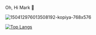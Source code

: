 ### 
Oh, Hi Mark 👋
<!---
<> (👨🏻‍💻 I'm Ivan, computer Science student from Yaroslavl)

🗿 Learning Python, Java, C++,ML/DL 

📧 E-mail: nechaev.ivan@yandex.ru

❌ Looking for first job ❌

--->

![150412976013508192-kopiya-768x576](https://user-images.githubusercontent.com/29896284/155330541-fafdcdb4-d45a-4aa0-9cc3-e993460ef65c.jpg)

[![Top Langs](https://github-readme-stats.vercel.app/api/top-langs/?username=Lililililililililililiiliilil&layout=compact&theme=dracula)](https://github.com/anuraghazra/github-readme-stats)


